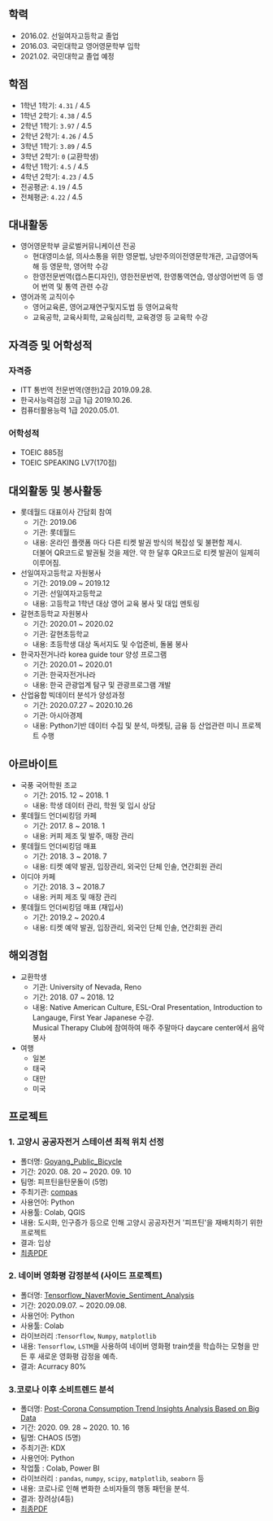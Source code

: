 ## 학력
  - 2016.02. 선일여자고등학교 졸업
  - 2016.03. 국민대학교 영어영문학부 입학
  - 2021.02. 국민대학교 졸업 예정
## 학점
  - 1학년 1학기: `4.31` / 4.5
  - 1학년 2학기: `4.38` / 4.5
  - 2학년 1학기: `3.97` / 4.5
  - 2학년 2학기: `4.26` / 4.5
  - 3학년 1학기: `3.89` / 4.5
  - 3학년 2학기: `0` (교환학생)
  - 4학년 1학기: `4.5` / 4.5
  - 4학년 2학기: `4.23` / 4.5
  - 전공평균: `4.19` / 4.5
  - 전체평균: `4.22` / 4.5

  
## 대내활동
  - 영어영문학부 글로벌커뮤니케이션 전공
    + 현대영미소설, 의사소통을 위한 영문법, 낭만주의이전영문학개관, 고급영어독해 등 영문학, 영어학 수강
    + 한영전문번역(캡스톤디자인), 영한전문번역, 한영통역연습, 영상영어번역 등 영어 번역 및 통역 관련 수강
  - 영어과목 교직이수
    + 영어교육론, 영어교재연구및지도법 등 영어교육학 
    + 교육공학, 교육사회학, 교육심리학, 교육경영 등 교육학 수강
  

## 자격증 및 어학성적
### 자격증
  - ITT 통번역 전문번역(영한)2급 2019.09.28.
  - 한국사능력검정 고급 1급 2019.10.26.
  - 컴퓨터활용능력 1급 2020.05.01.

### 어학성적
  - TOEIC 885점
  - TOEIC SPEAKING LV7(170점)
  
  
  
## 대외활동 및 봉사활동
  - 롯데월드 대표이사 간담회 참여
    + 기간: 2019.06
    + 기관: 롯데월드
    + 내용: 온라인 플랫폼 마다 다른 티켓 발권 방식의 복잡성 및 불편함 제시. \
            더불어 QR코드로 발권될 것을 제안. 약 한 달후 QR코드로 티켓 발권이 일제히 이루어짐.
  - 선일여자고등학교 자원봉사
    + 기간: 2019.09 ~ 2019.12
    + 기관: 선일여자고등학교
    + 내용: 고등학교 1학년 대상 영어 교육 봉사 및 대입 멘토링
  - 갈현초등학교 자원봉사
    + 기간: 2020.01 ~ 2020.02
    + 기관: 갈현초등학교
    + 내용: 초등학생 대상 독서지도 및 수업준비, 돌봄 봉사
  - 한국자전거나라 korea guide tour 양성 프로그램
    + 기간: 2020.01 ~ 2020.01
    + 기관: 한국자전거나라
    + 내용: 한국 관광업계 탐구 및 관광프로그램 개발
  - 산업융합 빅데이터 분석가 양성과정
    + 기간: 2020.07.27 ~ 2020.10.26
    + 기관: 아시아경제
    + 내용: Python기반 데이터 수집 및 분석, 마켓팅, 금융 등 산업관련 미니 프로젝트 수행
 

    
## 아르바이트
  - 국풍 국어학원 조교
    + 기간: 2015. 12 ~ 2018. 1 
    + 내용: 학생 데이터 관리, 학원 및 입시 상담
  - 롯데월드 언더씨킹덤 카페
    + 기간: 2017. 8 ~ 2018. 1
    + 내용: 커피 제조 및 발주, 매장 관리
  - 롯데월드 언더씨킹덤 매표
    + 기간: 2018. 3 ~ 2018. 7
    + 내용: 티켓 예약 발권, 입장관리, 외국인 단체 인솔, 연간회원 관리
  - 이디야 카페
    + 기간: 2018. 3 ~ 2018.7
    + 내용: 커피 제조 및 매장 관리
  - 롯데월드 언더씨킹덤 매표 (재입사)
    + 기간: 2019.2 ~ 2020.4
    + 내용: 티켓 예약 발권, 입장관리, 외국인 단체 인솔, 연간회원 관리
    
    
## 해외경험
  - 교환학생
    + 기관: University of Nevada, Reno
    + 기간: 2018. 07 ~ 2018. 12
    + 내용: Native American Culture, ESL-Oral Presentation, Introduction to Langauge, First Year Japanese 수강. \
    Musical Therapy Club에 참여하여 매주 주말마다 daycare center에서 음악봉사
  - 여행
    + 일본
    + 태국
    + 대만
    + 미국

## 프로젝트
### 1. 고양시 공공자전거 스테이션 최적 위치 선정 
- 폴더명: [Goyang_Public_Bicycle](https://github.com/wonyoung-ji/project/tree/master/Goyang_Public_Bicycle)
- 기간: 2020. 08. 20 ~ 2020. 09. 10
- 팀명: 피프틴을탄문돌이 (5명)
- 주최기관: [compas](https://compas.lh.or.kr/) 
- 사용언어: Python
- 사용툴: Colab, QGIS
- 내용: 도시화, 인구증가 등으로 인해 고양시 공공자전거 '피프틴'을 재배치하기 위한 프로젝트
- 결과: 입상
- [최종PDF](https://github.com/wonyoung-ji/project/blob/master/Goyang_Public_Bicycle/Final/(%EC%B5%9C%EC%A2%85)%20%ED%94%BC%ED%94%84%ED%8B%B4%EC%9D%84%ED%83%84%EB%AC%B8%EB%8F%8C%EC%9D%B4.pdf)

### 2. 네이버 영화평 감정분석 (사이드 프로젝트)
- 폴더명: [Tensorflow_NaverMovie_Sentiment_Analysis](https://github.com/wonyoung-ji/project/tree/master/Tensorflow_NaverMovie_Sentiment_Analysis)
- 기간: 2020.09.07. ~ 2020.09.08.
- 사용언어: Python
- 사용툴: Colab
- 라이브러리 :`Tensorflow`, `Numpy`, `matplotlib`
- 내용: `Tensorflow`, `LSTM`을 사용하여 네이버 영화평 train셋을 학습하는 모형을 만든 후 새로운 영화평 감정을 예측.
- 결과: Acurracy 80%

### 3.코로나 이후 소비트렌드 분석
- 폴더명: [Post-Corona Consumption Trend Insights Analysis Based on Big Data](https://github.com/wonyoung-ji/project/tree/master/Post-Corona%20Consumption%20Trend%20Insights%20Analysis%20Based%20on%20Big%20Data)
- 기간: 2020. 09. 28 ~ 2020. 10. 16
- 팀명: CHAOS (5명)
- 주최기관: KDX
- 사용언어: Python
- 작업툴 : Colab, Power BI
- 라이브러리 : `pandas`, `numpy`, `scipy`, `matplotlib`, `seaborn` 등
- 내용: 코로나로 인해 변화한 소비자들의 행동 패턴을 분석.
- 결과: 장려상(4등)
- [최종PDF](https://github.com/wonyoung-ji/project/blob/master/Post-Corona%20Consumption%20Trend%20Insights%20Analysis%20Based%20on%20Big%20Data/KDX_Post-Corona%20Consumption%20Trend%20Insights.pdf)
